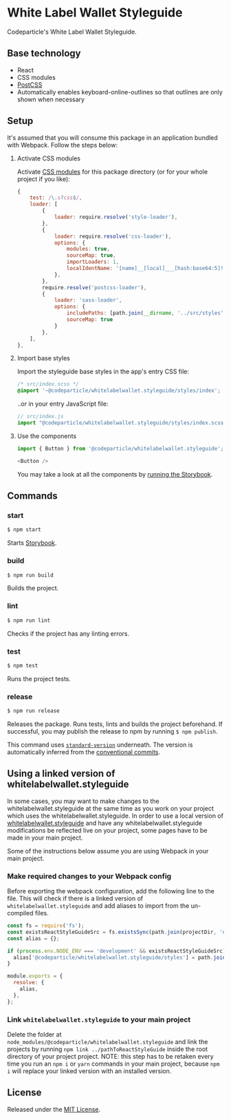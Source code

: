 # White Label Wallet Styleguide

Codeparticle's White Label Wallet Styleguide.


## Base technology

- React
- CSS modules
- [PostCSS](https://github.com/postcss/postcss)
- Automatically enables keyboard-online-outlines so that outlines are only shown when necessary


## Setup

It's assumed that you will consume this package in an application bundled with Webpack. Follow the steps below:

1. Activate CSS modules

    Activate [CSS modules](https://github.com/webpack-contrib/css-loader#modules) for this package directory (or for your whole project if you like):

    ```js
    {
        test: /\.s?css$/,
        loader: [
            {
                loader: require.resolve('style-loader'),
            },
            {
                loader: require.resolve('css-loader'),
                options: {
                    modules: true,
                    sourceMap: true,
                    importLoaders: 1,
                    localIdentName: '[name]__[local]___[hash:base64:5]!',
                },
            },
            require.resolve('postcss-loader'),
            {
                loader: 'sass-loader',
                options: {
                    includePaths: [path.join(__dirname, '../src/styles'), path.join(__dirname, 'node_modules')],
                    sourceMap: true
                }
            },
        ],
    },
    ```

2. Import base styles

    Import the styleguide base styles in the app's entry CSS file:

    ```scss
    /* src/index.scss */
    @import '~@codeparticle/whitelabelwallet.styleguide/styles/index';
    ```

    ..or in your entry JavaScript file:

    ```js
    // src/index.js
    import "@codeparticle/whitelabelwallet.styleguide/styles/index.scss";
    ```

4. Use the components

    ```js
    import { Button } from '@codeparticle/whitelabelwallet.styleguide';

    <Button />
    ```

    You may take a look at all the components by [running the Storybook](https://bitbucket.org/CodeParticle/whitelabelwallet.styleguide/src/master/README.md).

## Commands

### start

```sh
$ npm start
```

Starts [Storybook](https://storybook.js.org/).

### build

```sh
$ npm run build
```

Builds the project.

### lint

```sh
$ npm run lint
```

Checks if the project has any linting errors.

### test

```sh
$ npm test
```

Runs the project tests.

### release

```sh
$ npm run release
```

Releases the package. Runs tests, lints and builds the project beforehand. If successful, you may publish the release to npm by running `$ npm publish`.

This command uses [`standard-version`](https://github.com/conventional-changelog/standard-version) underneath. The version is automatically inferred from the [conventional commits](https://conventionalcommits.org/).


## Using a linked version of whitelabelwallet.styleguide

In some cases, you may want to make changes to the whitelabelwallet.styleguide at the same time as you work on your project which uses the whitelabelwallet.styleguide. In order to use a local version of [whitelabelwallet.styleguide](https://bitbucket.org/CodeParticle/whitelabelwallet.styleguide/src) and have any whitelabelwallet.styleguide modifications be reflected live on your project, some pages have to be made in your main project.

Some of the instructions below assume you are using Webpack in your main project.

### Make required changes to your Webpack config

Before exporting the webpack configuration, add the following line to the file. This will check if there is a linked version of `whitelabelwallet.styleguide` and add aliases to import from the un-compiled files.

```js
const fs = require('fs');
const existsReactStyleGuideSrc = fs.existsSync(path.join(projectDir, 'node_modules/@codeparticle/whitelabelwallet.styleguide/src'));
const alias = {};

if (process.env.NODE_ENV === 'development' && existsReactStyleGuideSrc) {
  alias['@codeparticle/whitelabelwallet.styleguide/styles'] = path.join(paths.appNodeModules, '@codeparticle/whitelabelwallet.styleguide/src/styles');
}

module.exports = {
  resolve: {
    alias,
  },
};
```


### Link `whitelabelwallet.styleguide` to your main project

Delete the folder at `node_modules/@codeparticle/whitelabelwallet.styleguide` and link the projects by running `npm link ../pathToReactStyleGuide` inside the root directory of your project project. NOTE: this step has to be retaken every time you run an `npm i` or `yarn` commands in your main project, because `npm i` will replace your linked version with an installed version.


## License

Released under the [MIT License](http://www.opensource.org/licenses/mit-license.php).

